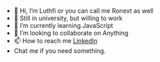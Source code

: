 - 👋 Hi, I’m Luthfi or you can call me Ronext as well
- 👀 Still in university, but willing to work
- 🌱 I’m currently learning JavaScript
- 💞️ I’m looking to collaborate on Anything
- 📫 How to reach me <a href="https://www.linkedin.com/in/m-luthfi-assidiq-0b978a241">LinkedIn</a>
- Chat me if you need something.

<!---
Ronexts/Ronexts is a ✨ special ✨ repository because its `README.md` (this file) appears on your GitHub profile.
You can click the Preview link to take a look at your changes.
--->
